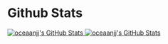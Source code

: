 # Github Stats

<a href="https://git.io/streak-stats">
<img src="https://github-readme-streak-stats.herokuapp.com/?user=oceaanjj&theme=dark&hide_border=true" alt="oceaanjj's GitHub Stats" />
<img src="https://github-readme-stats.vercel.app/api?username=oceaanjj&theme=dark&show_icons=true&hide_border=true&count_private=true" alt="oceaanjj's GitHub Stats" />
</a>


<!---
oceaanjj/oceaanjj is a ✨ special ✨ repository because its `README.md` (this file) appears on your GitHub profile.
You can click the Preview link to take a look at your changes.
--->
